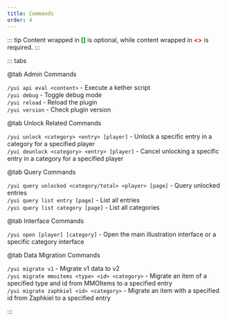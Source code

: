 ```yaml
---
title: Commands
order: 4
---
```


::: tip
Content wrapped in <span style="color: green;">**[]**</span> is optional, while content wrapped in <span style="color: red;">**<>**</span> is required.
:::

::: tabs

@tab Admin Commands

`/yui api eval <content>` - Execute a kether script  
`/yui debug` - Toggle debug mode  
`/yui reload` - Reload the plugin  
`/yui version` - Check plugin version  

@tab Unlock Related Commands

`/yui unlock <category> <entry> [player]` - Unlock a specific entry in a category for a specified player  
`/yui deunlock <category> <entry> [player]` - Cancel unlocking a specific entry in a category for a specified player

@tab Query Commands

`/yui query unlocked <category/total> <player> [page]` - Query unlocked entries  
`/yui query list entry [page]` - List all entries  
`/yui query list category [page]` - List all categories  

@tab Interface Commands

`/yui open [player] [category]` - Open the main illustration interface or a specific category interface

@tab Data Migration Commands

`/yui migrate v1` - Migrate v1 data to v2  
`/yui migrate mmoitems <type> <id> <category>` - Migrate an item of a specified type and id from MMOItems to a specified entry  
`/yui migrate zaphkiel <id> <category>` - Migrate an item with a specified id from Zaphkiel to a specified entry

::: 